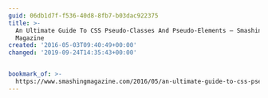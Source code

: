 ```yaml
---
guid: 06db1d7f-f536-40d8-8fb7-b03dac922375
title: >-
  An Ultimate Guide To CSS Pseudo-Classes And Pseudo-Elements – Smashing
  Magazine
created: '2016-05-03T09:40:49+00:00'
changed: '2019-09-24T14:35:43+00:00'


bookmark_of: >-
  https://www.smashingmagazine.com/2016/05/an-ultimate-guide-to-css-pseudo-classes-and-pseudo-elements/
---
```




